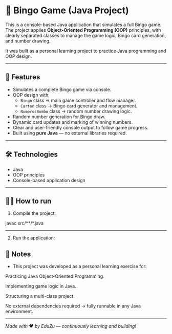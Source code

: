 # 🎱 Bingo Game (Java Project)

This is a console-based Java application that simulates a full Bingo game.  
The project applies **Object-Oriented Programming (OOP)** principles, with clearly separated classes to manage the game logic, Bingo card generation, and number drawing.

It was built as a personal learning project to practice Java programming and OOP design.

---

## 🚀 Features

- Simulates a complete Bingo game via console.
- OOP design with:
  - `Bingo` class → main game controller and flow manager.
  - `Carton` class → Bingo card generator and management.
  - `NumerosBombo` class → random number drawing logic.
- Random number generation for Bingo draw.
- Dynamic card updates and marking of winning numbers.
- Clear and user-friendly console output to follow game progress.
- Built using **pure Java** — no external libraries required.

---

## 🛠️ Technologies

- Java
- OOP principles
- Console-based application design

---

## 🏃‍♂️ How to run

1. Compile the project:

javac src/**/*.java

---
2. Run the application:

## 📝 Notes
-  This project was developed as a personal learning exercise for:

Practicing Java Object-Oriented Programming.

Implementing game logic in Java.

Structuring a multi-class project.

No external dependencies required → fully runnable in any Java environment.

---
<em>Made with ❤️ by EduZu — continuously learning and building!</em>
```bash
